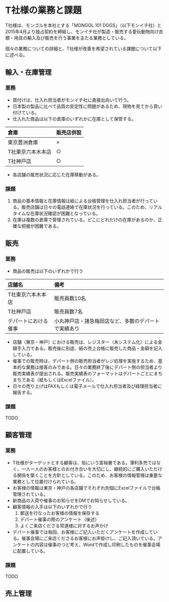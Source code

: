 # T社様の業務と課題

T社様は、モンゴルを本社とする「MONGOL 101 DOGS」（以下モンイチ社）と2015年4月より独占契約を締結し、モンイチ社が製造・販売する愛玩動物向け衣類・用具の輸入及び販売を行う事業を主たる業務としている。

個々の業務についての詳細と、T社様が改善を希望されている課題について以下に述べる。

## 輸入・在庫管理
### 業務
* 買付けは、仕入れ担当者がモンイチ社に直接出向いて行う。
* 日本製の製品に比べて品質の安定性に問題があるため、現物を見てから買い付けている。
* 仕入れた商品は以下の倉庫のいずれかに在庫として保管する。

| 倉庫 | 販売店併設 |
| :--- | :--- |
| 東京豊洲倉庫 | × |
| T社東京六本木本店 | ○ |
| T社神戸店 | ○ |

* 各店舗の販売状況に応じた在庫移動がある。

### 課題
1. 商品の基本情報と在庫情報は紙による台帳管理を仕入れ担当者が行っている。販売店舗は日々の電話連絡で在庫状況を行っている。このため、リアルタイムな在庫状況確認が困難となっている。
1. 在庫は複数の倉庫で管理されている。どこにどれだけの在庫があるのか、正確な把握が困難である。

## 販売
### 業務
* 商品の販売は以下のいずれかで行う

| 店舗名 | 備考 |
| :--- | :--- |
| T社東京六本木本店 | 販売員数10名 |
| T社神戸店 | 販売員数7名　|
| デパートにおける催事 | 小丸神戸店・諸急梅田店など、多数のデパートで実績あり |

* 店舗（東京・神戸）における販売は、レジスター（未システム化）による金額手入力である。販売後に別途、紙の売上台帳に販売した商品・金額を記入している。
* 催事での販売時は、デパート側の販売担当者がレジ処理を実施するため、基本的な業務は接客のみである。日々の業務終了後にデパート側の担当者より販売実績表が提出される。販売実績表のフォーマットはデパートごとにまちまちである（紙もしくはExcelファイル）。
* 日々の売り上げはFAXもしくは電子メールで仕入れ担当者及び経理担当者に報告する。

### 課題
TODO

## 顧客管理
### 業務
- T社様がターゲットとする顧客は、俗にいう富裕層である。薄利多売ではなく、一人一人のお客様とのお付き合いを大切にし、継続的にご購入いただける関係を築くことを方針としている。このため、お客様の情報管理は重要な業務として位置付けられている。
- お客様の情報は東京・神戸の各店舗でそれぞれ別個にExcelファイルで台帳管理されている。
- 新商品の入荷や催事のお知らせをDMでお知らせしている。
- 顧客情報の入手は以下のいずれかで行う
    1. 郵送を行なったお客様の情報を保存する
    1. デパート催事の際のアンケート（後述）
    1. よくご来店くださる常連様に対するお声かけ
- デパート催事では毎回、お客様にご記入いただくアンケートを作成している。催事会場にご来店くださるお客様にお声掛けし、ご記入頂いている。アンケートの内容は催事のつど考え、Wordで作成し印刷したものを催事会場に配置している。

### 課題
TODO

## 売上管理



